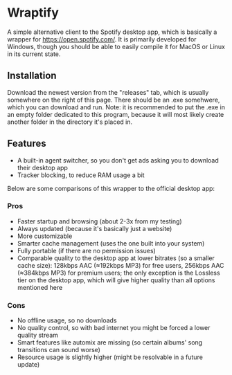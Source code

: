 # Wraptify

A simple alternative client to the Spotify desktop app, which is basically a wrapper for https://open.spotify.com/. It is primarily developed for Windows, though you should be able to easily compile it for MacOS or Linux in its current state.

## Installation

Download the newest version from the "releases" tab, which is usually somewhere on the right of this page. There should be an .exe somehwere, which you can download and run. Note: it is recommended to put the .exe in an empty folder dedicated to this program, because it will most likely create another folder in the directory it's placed in.

## Features

- A built-in agent switcher, so you don't get ads asking you to download their desktop app
- Tracker blocking, to reduce RAM usage a bit

Below are some comparisons of this wrapper to the official desktop app:

### Pros

- Faster startup and browsing (about 2-3x from my testing)
- Always updated (because it's basically just a website)
- More customizable
- Smarter cache management (uses the one built into your system)
- Fully portable (if there are no permission issues)
- Comparable quality to the desktop app at lower bitrates (so a smaller cache size): 128kbps AAC (≈192kbps MP3) for free users, 256kbps AAC (≈384kbps MP3) for premium users; the only exception is the Lossless tier on the desktop app, which will give higher quality than all options mentioned here

### Cons

- No offline usage, so no downloads
- No quality control, so with bad internet you might be forced a lower quality stream
- Smart features like automix are missing (so certain albums' song transitions can sound worse)
- Resource usage is slightly higher (might be resolvable in a future update)
